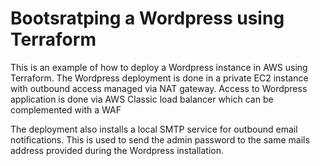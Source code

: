 # Bootsratping a Wordpress using Terraform

This is an example of how to deploy a Wordpress instance in AWS using Terraform. The Wordpress deployment is done in a private EC2 instance with outbound access managed via NAT gateway. Access to Wordpress application is done via AWS Classic load balancer which can be complemented with a WAF

The deployment also installs a local SMTP service for outbound email notifications. This is used to send the admin password to the same mails address provided during the Wordpress installation. 
